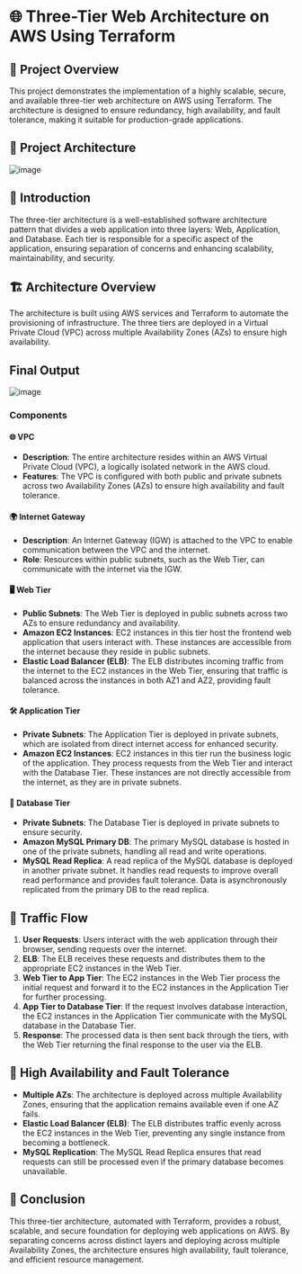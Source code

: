 # 🌐 Three-Tier Web Architecture on AWS Using Terraform

## 📜 Project Overview
This project demonstrates the implementation of a highly scalable, secure, and available three-tier web architecture on AWS using Terraform. The architecture is designed to ensure redundancy, high availability, and fault tolerance, making it suitable for production-grade applications.

## 📜 Project Architecture

![image](https://github.com/user-attachments/assets/05bf5de9-1556-4428-a146-9e3bdd4c50dc)


## 📘 Introduction
The three-tier architecture is a well-established software architecture pattern that divides a web application into three layers: Web, Application, and Database. Each tier is responsible for a specific aspect of the application, ensuring separation of concerns and enhancing scalability, maintainability, and security.

## 🏗️ Architecture Overview
The architecture is built using AWS services and Terraform to automate the provisioning of infrastructure. The three tiers are deployed in a Virtual Private Cloud (VPC) across multiple Availability Zones (AZs) to ensure high availability.

## Final Output

![image](https://github.com/user-attachments/assets/80906b59-d583-4a04-9afd-504785f2786e)


### Components
#### 🌐 VPC
- **Description**: The entire architecture resides within an AWS Virtual Private Cloud (VPC), a logically isolated network in the AWS cloud.
- **Features**: The VPC is configured with both public and private subnets across two Availability Zones (AZs) to ensure high availability and fault tolerance.

#### 🌍 Internet Gateway
- **Description**: An Internet Gateway (IGW) is attached to the VPC to enable communication between the VPC and the internet.
- **Role**: Resources within public subnets, such as the Web Tier, can communicate with the internet via the IGW.

#### 🖥️ Web Tier
- **Public Subnets**: The Web Tier is deployed in public subnets across two AZs to ensure redundancy and availability.
- **Amazon EC2 Instances**: EC2 instances in this tier host the frontend web application that users interact with. These instances are accessible from the internet because they reside in public subnets.
- **Elastic Load Balancer (ELB)**: The ELB distributes incoming traffic from the internet to the EC2 instances in the Web Tier, ensuring that traffic is balanced across the instances in both AZ1 and AZ2, providing fault tolerance.

#### 🛠️ Application Tier
- **Private Subnets**: The Application Tier is deployed in private subnets, which are isolated from direct internet access for enhanced security.
- **Amazon EC2 Instances**: EC2 instances in this tier run the business logic of the application. They process requests from the Web Tier and interact with the Database Tier. These instances are not directly accessible from the internet, as they are in private subnets.

#### 💾 Database Tier
- **Private Subnets**: The Database Tier is deployed in private subnets to ensure security.
- **Amazon MySQL Primary DB**: The primary MySQL database is hosted in one of the private subnets, handling all read and write operations.
- **MySQL Read Replica**: A read replica of the MySQL database is deployed in another private subnet. It handles read requests to improve overall read performance and provides fault tolerance. Data is asynchronously replicated from the primary DB to the read replica.

## 🔄 Traffic Flow
1. **User Requests**: Users interact with the web application through their browser, sending requests over the internet.
2. **ELB**: The ELB receives these requests and distributes them to the appropriate EC2 instances in the Web Tier.
3. **Web Tier to App Tier**: The EC2 instances in the Web Tier process the initial request and forward it to the EC2 instances in the Application Tier for further processing.
4. **App Tier to Database Tier**: If the request involves database interaction, the EC2 instances in the Application Tier communicate with the MySQL database in the Database Tier.
5. **Response**: The processed data is then sent back through the tiers, with the Web Tier returning the final response to the user via the ELB.

## 🔐 High Availability and Fault Tolerance
- **Multiple AZs**: The architecture is deployed across multiple Availability Zones, ensuring that the application remains available even if one AZ fails.
- **Elastic Load Balancer (ELB)**: The ELB distributes traffic evenly across the EC2 instances in the Web Tier, preventing any single instance from becoming a bottleneck.
- **MySQL Replication**: The MySQL Read Replica ensures that read requests can still be processed even if the primary database becomes unavailable.

## 📝 Conclusion
This three-tier architecture, automated with Terraform, provides a robust, scalable, and secure foundation for deploying web applications on AWS. By separating concerns across distinct layers and deploying across multiple Availability Zones, the architecture ensures high availability, fault tolerance, and efficient resource management.

